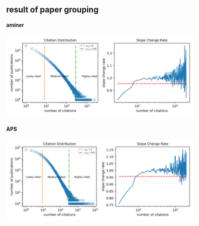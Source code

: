 ## result of paper grouping

#### aminer
![result of grouping](grouping-result.png)


#### APS
![grouping result of aps dataset](aps-grouping-result.png)